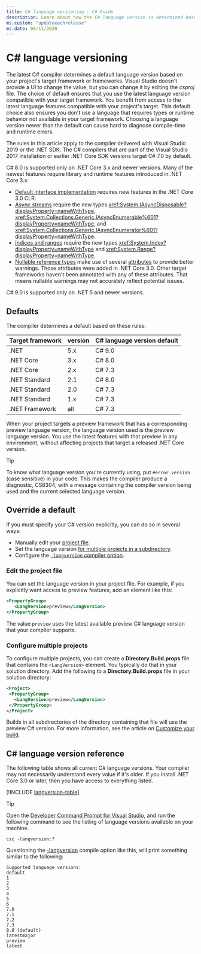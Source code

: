 ```yaml
---
title: C# language versioning - C# Guide
description: Learn about how the C# language version is determined based on your project and the reasons behind that choice. Learn how to override the default manually.
ms.custom: "updateeachrelease"
ms.date: 08/11/2020
---
```


# C# language versioning

The latest C# compiler determines a default language version based on your project's target framework or frameworks. Visual Studio doesn't provide a UI to change the value, but you can change it by editing the *csproj* file. The choice of default ensures that you use the latest language version compatible with your target framework. You benefit from access to the latest language features compatible with your project's target. This default choice also ensures you don't use a language that requires types or runtime behavior not available in your target framework. Choosing a language version newer than the default can cause hard to diagnose compile-time and runtime errors.

The rules in this article apply to the compiler delivered with Visual Studio 2019 or the .NET SDK. The C# compilers that are part of the Visual Studio 2017 installation or earlier .NET Core SDK versions target C# 7.0 by default.

C# 8.0 is supported only on .NET Core 3.x and newer versions. Many of the newest features require library and runtime features introduced in .NET Core 3.x:

- [Default interface implementation](../whats-new/csharp-8.md#default-interface-methods) requires new features in the .NET Core 3.0 CLR.
- [Async streams](../whats-new/csharp-8.md#asynchronous-streams) require the new types <xref:System.IAsyncDisposable?displayProperty=nameWithType>, <xref:System.Collections.Generic.IAsyncEnumerable%601?displayProperty=nameWithType>, and <xref:System.Collections.Generic.IAsyncEnumerator%601?displayProperty=nameWithType>.
- [Indices and ranges](../whats-new/csharp-8.md#indices-and-ranges) require the new types <xref:System.Index?displayProperty=nameWithType> and <xref:System.Range?displayProperty=nameWithType>.
- [Nullable reference types](../whats-new/csharp-8.md#nullable-reference-types) make use of several [attributes](attributes/nullable-analysis.md) to provide better warnings. Those attributes were added in .NET Core 3.0. Other target frameworks haven't been annotated with any of these attributes. That means nullable warnings may not accurately reflect potential issues.

C# 9.0 is supported only on .NET 5 and newer versions.

## Defaults

The compiler determines a default based on these rules:

| Target framework | version | C# language version default |
|------------------|---------|-----------------------------|
| .NET             | 5.x     | C# 9.0                      |
| .NET Core        | 3.x     | C# 8.0                      |
| .NET Core        | 2.x     | C# 7.3                      |
| .NET Standard    | 2.1     | C# 8.0                      |
| .NET Standard    | 2.0     | C# 7.3                      |
| .NET Standard    | 1.x     | C# 7.3                      |
| .NET Framework   | all     | C# 7.3                      |

When your project targets a preview framework that has a corresponding preview language version, the language version used is the preview language version. You use the latest features with that preview in any environment, without affecting projects that target a released .NET Core version.

> [!TIP]
> To know what language version you're currently using, put `#error version` (case sensitive) in your code. This makes the compiler produce a diagnostic, CS8304, with a message containing the compiler version being used and the current selected language version.

## Override a default

If you must specify your C# version explicitly, you can do so in several ways:

- Manually edit your [project file](#edit-the-project-file).
- Set the language version [for multiple projects in a subdirectory](#configure-multiple-projects).
- Configure the [`-langversion` compiler option](compiler-options/langversion-compiler-option.md).

### Edit the project file

You can set the language version in your project file. For example, if you explicitly want access to preview features, add an element like this:

```xml
<PropertyGroup>
   <LangVersion>preview</LangVersion>
</PropertyGroup>
```

The value `preview` uses the latest available preview C# language version that your compiler supports.

### Configure multiple projects

To configure multiple projects, you can create a **Directory.Build.props** file that contains the `<LangVersion>` element. You typically do that in your solution directory. Add the following to a **Directory.Build.props** file in your solution directory:

```xml
<Project>
 <PropertyGroup>
   <LangVersion>preview</LangVersion>
 </PropertyGroup>
</Project>
```

Builds in all subdirectories of the directory containing that file will use the preview C# version. For more information, see the article on [Customize your build](/visualstudio/msbuild/customize-your-build).

## C# language version reference

The following table shows all current C# language versions. Your compiler may not necessarily understand every value if it's older. If you install .NET Core 3.0 or later, then you have access to everything listed.

[!INCLUDE [langversion-table](includes/langversion-table.md)]

> [!TIP]
> Open the [Developer Command Prompt for Visual Studio](../../framework/tools/developer-command-prompt-for-vs.md), and run the following command to see the listing of language versions available on your machine.
>
> ```CMD
> csc -langversion:?
> ```
>
> Questioning the [-langversion](compiler-options/langversion-compiler-option.md) compile option like this, will print something similar to the following:
>
> ```CMD
> Supported language versions:
> default
> 1
> 2
> 3
> 4
> 5
> 6
> 7.0
> 7.1
> 7.2
> 7.3
> 8.0 (default)
> latestmajor
> preview
> latest
> ```
